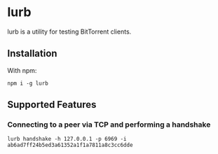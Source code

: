 # lurb

lurb is a utility for testing BitTorrent clients.

## Installation

With npm:

```
npm i -g lurb
```

## Supported Features

### Connecting to a peer via TCP and performing a handshake

```
lurb handshake -h 127.0.0.1 -p 6969 -i ab6ad7ff24b5ed3a61352a1f1a7811a8c3cc6dde
```
